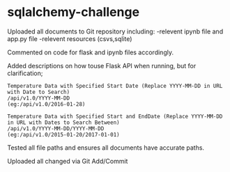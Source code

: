 # sqlalchemy-challenge

Uploaded all documents to Git repository including:
-relevent ipynb file and app.py file
-relevent resources (csvs,sqlite)

Commented on code for flask and ipynb files accordingly.

Added descriptions on how touse Flask API when running, but for clarification;

    Temperature Data with Specified Start Date (Replace YYYY-MM-DD in URL with Date to Search)
    /api/v1.0/YYYY-MM-DD
    (eg:/api/v1.0/2016-01-28)

    Temperature Data with Specified Start and EndDate (Replace YYYY-MM-DD in URL with Dates to Search Between)
    /api/v1.0/YYYY-MM-DD/YYYY-MM-DD
    (eg:/api/v1.0/2015-01-20/2017-01-01)

Tested all file paths and ensures all documents have accurate paths.

Uploaded all changed via Git Add/Commit
